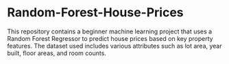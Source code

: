 # Random-Forest-House-Prices
This repository contains a beginner machine learning project that uses a Random Forest Regressor to predict house prices based on key property features. The dataset used includes various attributes such as lot area, year built, floor areas, and room counts.
